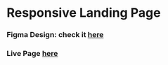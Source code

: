 # Responsive Landing Page

### Figma Design: check it [here](https://www.figma.com/file/5Y47YXJgt2DoezlF7Y4Ytq/A-Simple-Landing-Page?node-id=0%3A1&t=2xR6FOkYkpHzaxKt-0)

### Live Page [here](https://responsive-landing-page-beta.vercel.app/)
